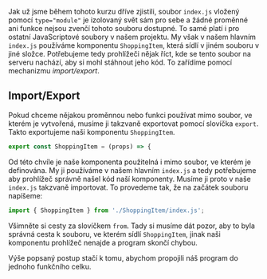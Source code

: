 Jak už jsme během tohoto kurzu dříve zjistili, soubor `index.js` vložený pomocí `type="module"` je izolovaný svět sám pro sebe a žádné proměnné ani funkce nejsou zvenčí tohoto souboru dostupné. To samé platí i pro ostatní JavaScriptové soubory v našem projektu. My však v našem hlavním `index.js` používáme komponentu `ShoppingItem`, která sídlí v jiném souboru v jiné složce. Potřebujeme tedy prohlížeči nějak říct, kde se tento soubor na serveru nachází, aby si mohl stáhnout jeho kód. To zařídíme pomocí mechanizmu _import/export_.

## Import/Export

Pokud chceme nějakou proměnnou nebo funkci používat mimo soubor, ve kterém je vytvořená, musíme ji takzvaně exportovat pomocí slovíčka `export`. Takto exportujeme naši komponentu `ShoppingItem`.

```js
export const ShoppingItem = (props) => {
```

Od této chvíle je naše komponenta použitelná i mimo soubor, ve kterém je definována. My ji používáme v našem hlavním `index.js` a tedy potřebujeme aby prohlížeč správně našel kód naší komponenty. Musíme ji proto v naše `index.js` takzvaně importovat. To provedeme tak, že na začátek souboru napíšeme:

```js
import { ShoppingItem } from './ShoppingItem/index.js';
```

Všimněte si cesty za slovíčkem `from`. Tady si musíme dát pozor, aby to byla správná cesta k souboru, ve kterém sídlí `ShoppingItem`, jinak naši komponentu prohlížeč nenajde a program skončí chybou. 

Výše popsaný postup stačí k tomu, abychom propojili náš program do jednoho funkčního celku.

